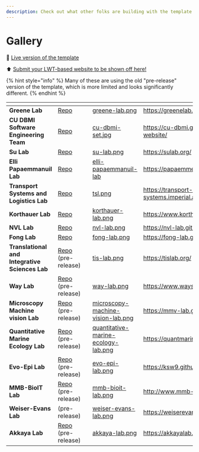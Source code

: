 ```yaml
---
description: Check out what other folks are building with the template!
---
```


# Gallery

👀 [Live version of the template](https://greenelab.github.io/lab-website-template/)

⬆️ [Submit your LWT-based website to be shown off here!](https://github.com/greenelab/lab-website-template/issues/97)

{% hint style="info" %}
Many of these are using the old "pre-release" version of the template, which is more limited and looks significantly different.
{% endhint %}

<table data-view="cards"><thead><tr><th></th><th></th><th></th><th data-hidden data-card-cover data-type="files"></th><th data-hidden data-card-target data-type="content-ref"></th></tr></thead><tbody><tr><td><strong>Greene Lab</strong></td><td><a href="https://github.com/greenelab/greenelab.com">Repo</a></td><td></td><td><a href="../.gitbook/assets/greene-lab.png">greene-lab.png</a></td><td><a href="https://greenelab.com/">https://greenelab.com/</a></td></tr><tr><td><strong>CU DBMI Software Engineering Team</strong></td><td><a href="https://github.com/CU-DBMI/set-website">Repo</a></td><td></td><td><a href="../.gitbook/assets/cu-dbmi-set.jpg">cu-dbmi-set.jpg</a></td><td><a href="https://cu-dbmi.github.io/set-website/">https://cu-dbmi.github.io/set-website/</a></td></tr><tr><td><strong>Su Lab</strong></td><td><a href="https://github.com/SuLab/sulab.org">Repo</a></td><td></td><td><a href="../.gitbook/assets/su-lab.png">su-lab.png</a></td><td><a href="https://sulab.org/">https://sulab.org/</a></td></tr><tr><td><strong>Elli Papaemmanuil Lab</strong></td><td><a href="https://github.com/papaemmelab/papaemmelab">Repo</a></td><td></td><td><a href="../.gitbook/assets/elli-papaemmanuil-lab">elli-papaemmanuil-lab</a></td><td><a href="https://papaemmelab.org/">https://papaemmelab.org/</a></td></tr><tr><td><strong>Transport Systems and Logistics Lab</strong></td><td><a href="https://github.com/tsl-imperial/tsl-website2">Repo</a></td><td></td><td><a href="../.gitbook/assets/tsl.png">tsl.png</a></td><td><a href="https://transport-systems.imperial.ac.uk/">https://transport-systems.imperial.ac.uk/</a></td></tr><tr><td><strong>Korthauer Lab</strong></td><td><a href="https://github.com/korthauer-lab/korthauer-lab.github.io">Repo</a></td><td></td><td><a href="../.gitbook/assets/korthauer-lab.png">korthauer-lab.png</a></td><td><a href="https://www.korthauerlab.com/">https://www.korthauerlab.com/</a></td></tr><tr><td><strong>NVL Lab</strong></td><td><a href="https://github.com/NVL-Lab/NVL-Lab.github.io">Repo</a></td><td></td><td><a href="../.gitbook/assets/nvl-lab.png">nvl-lab.png</a></td><td><a href="https://nvl-lab.github.io/">https://nvl-lab.github.io/</a></td></tr><tr><td><strong>Fong Lab</strong></td><td><a href="https://github.com/fong-lab/fong-lab.github.io">Repo</a></td><td></td><td><a href="../.gitbook/assets/fong-lab.png">fong-lab.png</a></td><td><a href="https://fong-lab.github.io/">https://fong-lab.github.io/</a></td></tr><tr><td><strong>Translational and Integrative Sciences Lab</strong></td><td><a href="https://github.com/tis-lab/tislab.org">Repo</a> (pre-release)</td><td></td><td><a href="../.gitbook/assets/tis-lab.png">tis-lab.png</a></td><td><a href="https://tislab.org/">https://tislab.org/</a></td></tr><tr><td><strong>Way Lab</strong></td><td><a href="https://github.com/WayScience/waysciencelab.com">Repo</a> (pre-release)</td><td></td><td><a href="../.gitbook/assets/way-lab.png">way-lab.png</a></td><td><a href="https://www.waysciencelab.com/">https://www.waysciencelab.com/</a></td></tr><tr><td><strong>Microscopy Machine vision Lab</strong></td><td><a href="https://github.com/MMV-Lab/mmv-lab.github.io">Repo</a> (pre-release)</td><td></td><td><a href="../.gitbook/assets/microscopy-machine-vision-lab.png">microscopy-machine-vision-lab.png</a></td><td><a href="https://mmv-lab.github.io/">https://mmv-lab.github.io/</a></td></tr><tr><td><strong>Quantitative Marine Ecology Lab</strong></td><td><a href="https://github.com/QuantMarineEcoLab/quantmarineecolab.github.io">Repo</a> (pre-release)</td><td></td><td><a href="../.gitbook/assets/quantitative-marine-ecology-lab.png">quantitative-marine-ecology-lab.png</a></td><td><a href="https://quantmarineecolab.github.io/">https://quantmarineecolab.github.io/</a></td></tr><tr><td><strong>Evo-Epi Lab</strong></td><td><a href="https://github.com/ksw9/ksw9.github.io">Repo</a> (pre-release)</td><td></td><td><a href="../.gitbook/assets/evo-epi-lab.png">evo-epi-lab.png</a></td><td><a href="https://ksw9.github.io/">https://ksw9.github.io/</a></td></tr><tr><td><strong>MMB-BioIT Lab</strong></td><td><a href="https://github.com/MMB-UMCU/mmb-bioit">Repo</a> (pre-release)</td><td></td><td><a href="../.gitbook/assets/mmb-bioit-lab.png">mmb-bioit-lab.png</a></td><td><a href="http://www.mmb-bioit.nl/">http://www.mmb-bioit.nl/</a></td></tr><tr><td><strong>Weiser-Evans Lab</strong></td><td>(pre-release)</td><td></td><td><a href="../.gitbook/assets/weiser-evans-lab.png">weiser-evans-lab.png</a></td><td><a href="https://weiserevanslab.org/">https://weiserevanslab.org/</a></td></tr><tr><td><strong>Akkaya Lab</strong></td><td><a href="https://github.com/Harrisonthow/akkaya-lab">Repo</a> (pre-release)</td><td></td><td><a href="../.gitbook/assets/akkaya-lab.png">akkaya-lab.png</a></td><td><a href="https://akkayalab.org/">https://akkayalab.org/</a></td></tr></tbody></table>



<figure><img src="../.gitbook/assets/mascot.png" alt=""><figcaption></figcaption></figure>
